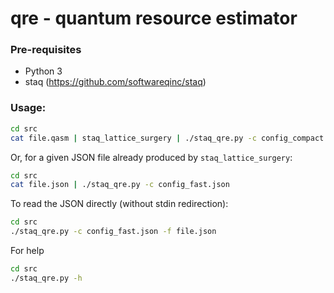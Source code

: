# qre - quantum resource estimator

### Pre-requisites
- Python 3
- staq (https://github.com/softwareqinc/staq)

### Usage:

``` bash
cd src
cat file.qasm | staq_lattice_surgery | ./staq_qre.py -c config_compact.json
```

Or, for a given JSON file already produced by `staq_lattice_surgery`:

``` bash
cd src
cat file.json | ./staq_qre.py -c config_fast.json
```

To read the JSON directly (without stdin redirection):
``` bash
cd src
./staq_qre.py -c config_fast.json -f file.json
```

For help
``` bash
cd src
./staq_qre.py -h
```
